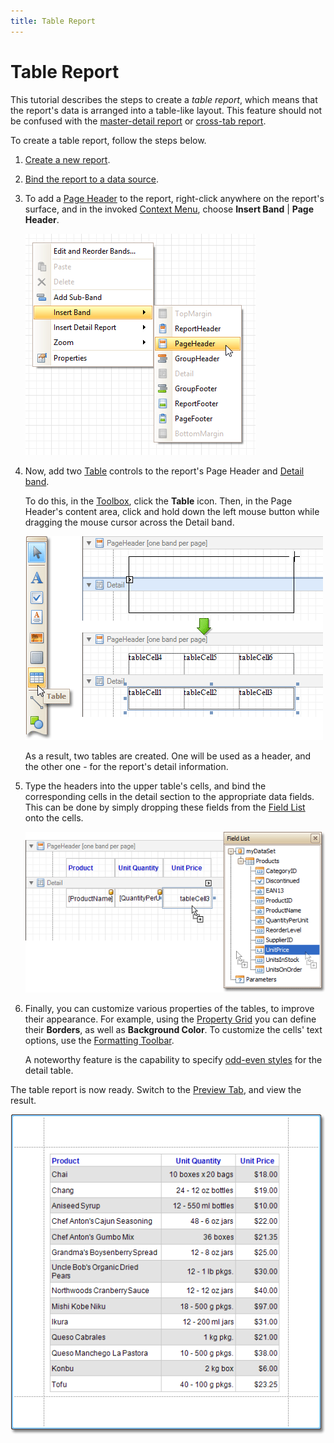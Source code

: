 ```yaml
---
title: Table Report
---
```

# Table Report
This tutorial describes the steps to create a _table report_, which means that the report's data is arranged into a table-like layout. This feature should not be confused with the [master-detail report](master-detail-report.md) or [cross-tab report](cross-tab-report.md).

To create a table report, follow the steps below.
1. [Create a new report](../basic-operations/create-a-new-report.md).
2. [Bind the report to a data source](../binding-a-report-to-data.md).
3. To add a [Page Header](../../report-designer-reference/report-bands/page-header-and-footer.md) to the report, right-click anywhere on the report's surface, and in the invoked [Context Menu](../../report-designer-reference/report-designer-ui/context-menu.md), choose **Insert Band** | **Page Header**.
	
	![RD_Elements_ContextMenu_PageHeader](../../../../../images/img11092.png)
4. Now, add two [Table](../../report-designer-reference/report-controls/table.md) controls to the report's Page Header and [Detail band](../../report-designer-reference/report-bands/detail-band.md).
	
	To do this, in the [Toolbox](../../report-designer-reference/report-designer-ui/control-toolbox.md), click the **Table** icon. Then, in the Page Header's content area, click and hold down the left mouse button while dragging the mouse cursor across the Detail band.
	
	![RD_CreateReports_TableReport_0](../../../../../images/img8344.png)
	
	As a result, two tables are created. One will be used as a header, and the other one - for the report's detail information.
5. Type the headers into the upper table's cells, and bind the corresponding cells in the detail section to the appropriate data fields. This can be done by simply dropping these fields from the [Field List](../../report-designer-reference/report-designer-ui/field-list.md) onto the cells.
	
	![RD_CreateReports_TableReport_1](../../../../../images/img8345.png)
6. Finally, you can customize various properties of the tables, to improve their appearance. For example, using the [Property Grid](../../report-designer-reference/report-designer-ui/property-grid.md) you can define their **Borders**, as well as **Background Color**. To customize the cells' text options, use the [Formatting Toolbar](../../report-designer-reference/report-designer-ui/formatting-toolbar.md).
	
	A noteworthy feature is the capability to specify [odd-even styles](../styles-and-conditional-formatting/use-odd-and-even-styles.md) for the detail table.

The table report is now ready. Switch to the [Preview Tab](../../report-designer-reference/report-designer-ui/preview-tab.md), and view the result.

![RD_CreateReports_TableReport_2](../../../../../images/img8346.png)